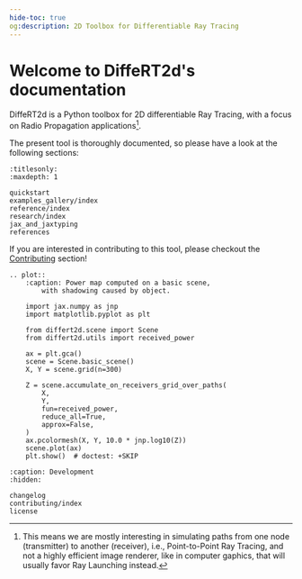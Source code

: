 ```yaml
---
hide-toc: true
og:description: 2D Toolbox for Differentiable Ray Tracing
---
```


# Welcome to DiffeRT2d's documentation

DiffeRT2d is a Python toolbox for 2D differentiable Ray Tracing,
with a focus on Radio Propagation applications[^1].

[^1]: This means we are mostly interesting in simulating paths from
  one node (transmitter) to another (receiver),
  i.e., Point-to-Point Ray Tracing,
  and not a highly efficient image renderer, like in computer gaphics,
  that will usually favor Ray Launching instead.

The present tool is thoroughly documented, so please have a look at the
following sections:

```{toctree}
:titlesonly:
:maxdepth: 1

quickstart
examples_gallery/index
reference/index
research/index
jax_and_jaxtyping
references
```

If you are interested in contributing to this tool, please checkout the
[Contributing](contributing/index) section!

```{eval-rst}
.. plot::
    :caption: Power map computed on a basic scene,
        with shadowing caused by object.

    import jax.numpy as jnp
    import matplotlib.pyplot as plt

    from differt2d.scene import Scene
    from differt2d.utils import received_power

    ax = plt.gca()
    scene = Scene.basic_scene()
    X, Y = scene.grid(n=300)

    Z = scene.accumulate_on_receivers_grid_over_paths(
        X,
        Y,
        fun=received_power,
        reduce_all=True,
        approx=False,
    )
    ax.pcolormesh(X, Y, 10.0 * jnp.log10(Z))
    scene.plot(ax)
    plt.show()  # doctest: +SKIP
```

```{toctree}
:caption: Development
:hidden:

changelog
contributing/index
license
```

